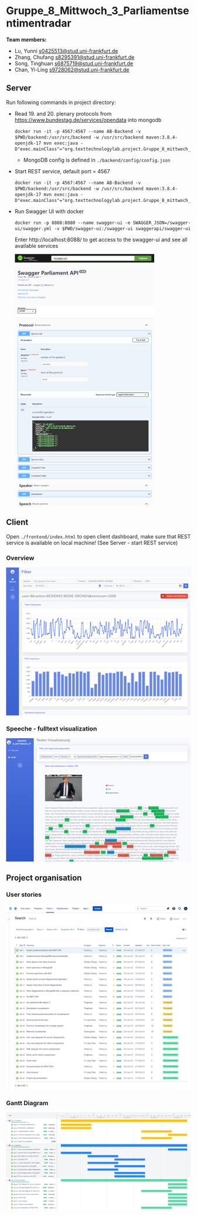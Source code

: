 # Gruppe_8_Mittwoch_3_Parliamentsentimentradar

**Team members:**

- Lu, Yunni
    s0425513@stud.uni-frankfurt.de
- Zhang, Chufang
    s8295391@stud.uni-frankfurt.de
- Song, Tinghuan
    s6875719@stud.uni-frankfurt.de
- Chan, Yi-Ling
    s9728062@stud.uni-frankfurt.de

## Server

Run following commands in project directory:

- Read 19. and 20. plenary protocols from https://www.bundestag.de/services/opendata into mongodb

    ```shell
    docker run -it -p 4567:4567 --name AB-Backend -v $PWD/backend:/usr/src/backend -w /usr/src/backend maven:3.8.4-openjdk-17 mvn exec:java -D"exec.mainClass"="org.texttechnologylab.project.Gruppe_8_mittwoch_3.helper.ProtocolMongoDBWriter"
    ```

    - MongoDB config is defined in `./backend/config/config.json`

- Start REST service, default port = 4567

    ```shell
    docker run -it -p 4567:4567 --name AB-Backend -v $PWD/backend:/usr/src/backend -w /usr/src/backend maven:3.8.4-openjdk-17 mvn exec:java -D"exec.mainClass"="org.texttechnologylab.project.Gruppe_8_mittwoch_3.REST.RESTStarter"
    ```

- Run Swagger UI with docker

    ```shell
    docker run -p 8088:8080 --name swagger-ui -e SWAGGER_JSON=/swagger-ui/swagger.yml -v $PWD/swagger-ui:/swagger-ui swaggerapi/swagger-ui
    ```

    Enter http://localhost:8088/ to get access to the swagger-ui and see all available services

    <img src="README.assets/swagger-ui.png" alt="swagger-ui" style="zoom: 67%;" />

## Client

Open `./frontend/index.html` to open client dashboard, make sure that REST service is available on local machine! (See Server - start REST service)

### Overview

<img src="README.assets/dashboard-overview.png" alt="dashboard-overview" style="zoom: 67%;" />

### Speeche - fulltext visualization

<img src="README.assets/dashboard-full text.png" alt="dashboard-full text" style="zoom: 67%;" />

## Project organisation

### User stories

![user-stories](documentation/projektdokumentation/projektdokumentation.assets/user-stories.png)

### Gantt Diagram

![user-stories](documentation/projektdokumentation/projektdokumentation.assets/Gantt.png)
